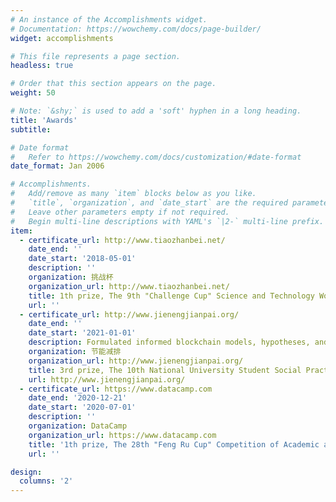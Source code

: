 ```yaml
---
# An instance of the Accomplishments widget.
# Documentation: https://wowchemy.com/docs/page-builder/
widget: accomplishments

# This file represents a page section.
headless: true

# Order that this section appears on the page.
weight: 50

# Note: `&shy;` is used to add a 'soft' hyphen in a long heading.
title: 'Awards'
subtitle:

# Date format
#   Refer to https://wowchemy.com/docs/customization/#date-format
date_format: Jan 2006

# Accomplishments.
#   Add/remove as many `item` blocks below as you like.
#   `title`, `organization`, and `date_start` are the required parameters.
#   Leave other parameters empty if not required.
#   Begin multi-line descriptions with YAML's `|2-` multi-line prefix.
item:
  - certificate_url: http://www.tiaozhanbei.net/
    date_end: ''
    date_start: '2018-05-01'
    description: ''
    organization: 挑战杯
    organization_url: http://www.tiaozhanbei.net/
    title: 1th prize, The 9th "Challenge Cup" Science and Technology Works Competition (Beijing)
    url: ''
  - certificate_url: http://www.jienengjianpai.org/
    date_end: ''
    date_start: '2021-01-01'
    description: Formulated informed blockchain models, hypotheses, and use cases.
    organization: 节能减排
    organization_url: http://www.jienengjianpai.org/
    title: 3rd prize, The 10th National University Student Social Practice and Science Contest on Energy Saving & Emission Reduction
    url: http://www.jienengjianpai.org/
  - certificate_url: https://www.datacamp.com
    date_end: '2020-12-21'
    date_start: '2020-07-01'
    description: ''
    organization: DataCamp
    organization_url: https://www.datacamp.com
    title: '1th prize, The 28th "Feng Ru Cup" Competition of Academic and Technological Works'
    url: ''

design:
  columns: '2'
---
```

